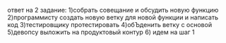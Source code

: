 ответ на 2 задание:
1)собрать совещание и обсудить новую функцию
2)программисту создать новую ветку для новой функции и написать код
3)тестировщику протестировать
4)обЪденить ветку с основой
5)девопсу выложить на продуктовый контур
6) идем на шаг 1
